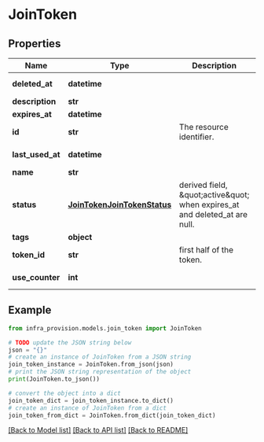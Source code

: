 # JoinToken


## Properties

Name | Type | Description | Notes
------------ | ------------- | ------------- | -------------
**deleted_at** | **datetime** |  | [optional] [readonly] 
**description** | **str** |  | [optional] 
**expires_at** | **datetime** |  | [optional] 
**id** | **str** | The resource identifier. | [optional] [readonly] 
**last_used_at** | **datetime** |  | [optional] [readonly] 
**name** | **str** |  | [optional] 
**status** | [**JoinTokenJoinTokenStatus**](JoinTokenJoinTokenStatus.md) | derived field, \&quot;active\&quot; when expires_at and deleted_at are null. | [optional] [readonly] 
**tags** | **object** |  | [optional] 
**token_id** | **str** | first half of the token. | [optional] [readonly] 
**use_counter** | **int** |  | [optional] [readonly] 

## Example

```python
from infra_provision.models.join_token import JoinToken

# TODO update the JSON string below
json = "{}"
# create an instance of JoinToken from a JSON string
join_token_instance = JoinToken.from_json(json)
# print the JSON string representation of the object
print(JoinToken.to_json())

# convert the object into a dict
join_token_dict = join_token_instance.to_dict()
# create an instance of JoinToken from a dict
join_token_from_dict = JoinToken.from_dict(join_token_dict)
```
[[Back to Model list]](../README.md#documentation-for-models) [[Back to API list]](../README.md#documentation-for-api-endpoints) [[Back to README]](../README.md)



